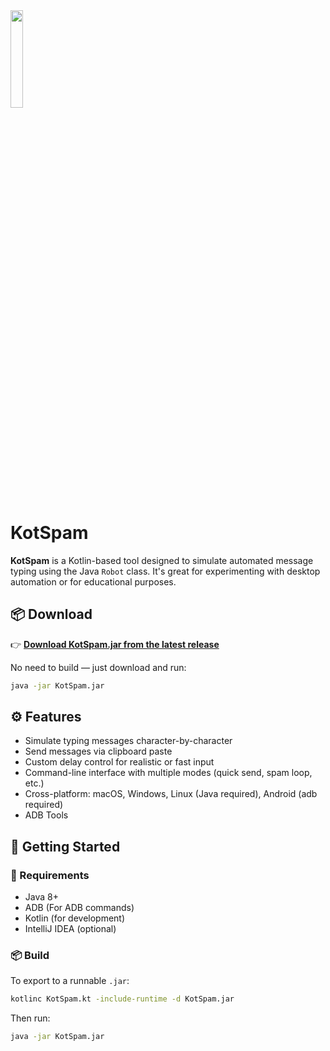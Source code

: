 <img src="https://github.com/user-attachments/assets/6eb2f6eb-7a9c-4772-8028-54048472aa4a" width="20%" />

# KotSpam

**KotSpam** is a Kotlin-based tool designed to simulate automated message typing using the Java `Robot` class. It's great for experimenting with desktop automation or for educational purposes.

## 📦 Download

👉 [**Download KotSpam.jar from the latest release**](https://github.com/laetuz/KotSpam/releases)

No need to build — just download and run:

```bash
java -jar KotSpam.jar
```

## ⚙️ Features

- Simulate typing messages character-by-character
- Send messages via clipboard paste
- Custom delay control for realistic or fast input
- Command-line interface with multiple modes (quick send, spam loop, etc.)
- Cross-platform: macOS, Windows, Linux (Java required), Android (adb required)
- ADB Tools

## 🚀 Getting Started

### 🔧 Requirements

- Java 8+
- ADB (For ADB commands)
- Kotlin (for development)
- IntelliJ IDEA (optional)

### 📦 Build

To export to a runnable `.jar`:

```bash
kotlinc KotSpam.kt -include-runtime -d KotSpam.jar
```

Then run:
```bash
java -jar KotSpam.jar
```

